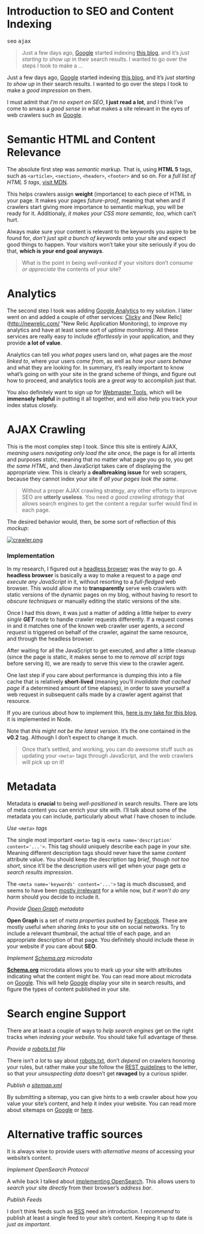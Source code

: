 <h1>Introduction to SEO and Content Indexing</h1>

<div><kbd>seo</kbd> <kbd>ajax</kbd></div>

<blockquote><p>Just a few days ago, <a href="http://google.com/" target="_blank">Google</a> started indexing <a href="http://blog.ponyfoo.com/" target="_blank">this blog</a>, and it&#x2019;s <em>just starting to show up</em> in their search results. I wanted to go over the steps I took to make a <em>&#x2026;</em></p></blockquote>

<div><p>Just a few days ago, <a href="http://google.com/" target="_blank">Google</a> started indexing <a href="http://blog.ponyfoo.com/" target="_blank">this blog</a>, and it&#x2019;s <em>just starting to show up</em> in their search results. I wanted to go over the steps I took to make a <em>good impression</em> on them.</p></div>

<div></div>

<div><p>I must admit that <em>I&#x2019;m no expert on SEO</em>, <strong>I just read a lot</strong>, and I think I&#x2019;ve come to amass a <em>good sense</em> in what makes a site relevant in the eyes of web crawlers such as <a href="http://google.com/" target="_blank">Google</a>.</p></div>

<div><h1 id="semantic-html-and-content-relevance">Semantic HTML and Content Relevance</h1> <p>The absolute first step was <em>semantic markup</em>. That is, using <strong>HTML 5</strong> tags, such as <code class="md-code md-code-inline">&lt;article&gt;</code>, <code class="md-code md-code-inline">&lt;section&gt;</code>, <code class="md-code md-code-inline">&lt;header&gt;</code>, <code class="md-code md-code-inline">&lt;footer&gt;</code> and so on. For a <em>full list of HTML 5 tags</em>, <a href="https://developer.mozilla.org/en-US/docs/HTML/HTML5/HTML5_element_list" target="_blank" aria-label="HTML 5 Tag List">visit MDN</a>.</p> <p>This helps crawlers assign <strong>weight</strong> (importance) to each piece of HTML in your page. It makes your pages <em>future-proof</em>, meaning that when and if crawlers start giving more importance to semantic markup, you will be ready for it. Additionaly, <em>it makes your CSS more semantic, too</em>, which can&#x2019;t hurt.</p> <p>Always make sure your content is relevant to the keywords you aspire to be found for, <em>don&#x2019;t just spit a bunch of keywords</em> onto your site and expect good things to happen. Your visitors won&#x2019;t take your site seriously if you do that, <strong>which is your end goal anyways</strong>.</p> <blockquote> <p>What is the point in being <em>well-ranked</em> if your visitors don&#x2019;t <em>consume or appreciate</em> the contents of your site?</p> </blockquote> <h1 id="analytics">Analytics</h1> <p>The second step I took was adding <a href="http://www.google.com/analytics/" target="_blank" aria-label="Google Web Analytics">Google Analytics</a> to my solution. I later went on and added a couple of other services: <a href="http://clicky.com/" target="_blank" aria-label="Clicky Web Analytics">Clicky</a> and [New Relic](<a href="http://newrelic.com/" target="_blank">http://newrelic.com/</a> &quot;New Relic Application Monitoring), to improve my analytics and have at least some sort of <em>uptime monitoring</em>. All these services are really easy to include <em>effortlessly</em> in your application, and they provide <strong>a lot of value</strong>.</p> <p>Analytics can tell you <em>what pages</em> users land on, what pages are the <em>most linked to</em>, where your users <em>come from</em>, as well as <em>how your users behave</em> and what they are looking for. In summary, it&#x2019;s really important to know what&#x2019;s going on with your site in the grand scheme of things, and figure out how to proceed, and analytics tools are a <em>great way</em> to accomplish just that.</p> <p>You also definitely want to sign up for <a href="https://www.google.com/webmasters/" target="_blank" aria-label="Google Webmaster Tools">Webmaster Tools</a>, which will be <strong>immensely helpful</strong> in putting it all together, and will also help you track your index status closely.</p> <h1 id="ajax-crawling">AJAX Crawling</h1> <p>This is the most complex step I took. Since this site is entirely AJAX, <em>meaning users navigating only load the site once</em>, the page is for all intents and purposes <em>static</em>, meaning that no matter what page you go to, you get <em>the same HTML</em>, and then JavaScript takes care of displaying the appropriate view. This is clearly a <strong>dealbreaking issue</strong> for web scrapers, because they cannot index your site if <em>all your pages look the same</em>.</p> <blockquote> <p>Without a proper AJAX crawling strategy, any other efforts to improve SEO are <strong>utterly useless</strong>. You need <em>a good crawling strategy</em> that allows search engines to get the content a regular surfer would find in each page.</p> </blockquote> <p>The desired behavior would, then, be some sort of reflection of this <em>mockup</em>:</p> <p><a href="https://i.imgur.com/JdHh6JF.png" target="_blank"><img alt="crawler.png" title="Desired behavior" class="" src="https://i.imgur.com/JdHh6JF.png"></a></p> <h3 id="implementation">Implementation</h3> <p>In my research, I figured out a <a href="http://zombie.labnotes.org/" target="_blank" aria-label="Zombie.js headless browser">headless browser</a> was the way to go. A <strong>headless browser</strong> is basically a way to make a request to a page <em>and execute any JavaScript</em> in it, without resorting to a <em>full-fledged</em> web browser. This would allow me to <strong>transparently</strong> serve web crawlers with static versions of the dynamic pages on my blog, without having to resort to <em>obscure techniques</em> or manually editing the static versions of the site.</p> <p>Once I had this down, it was just a matter of adding a little helper to <em>every single <strong>GET</strong> route</em> to handle crawler requests differently. If a request comes in and it matches one of the known web crawler user agents, a <em>second request</em> is triggered on behalf of the crawler, against the same resource, and through the headless browser.</p> <p>After waiting for all the JavaScript to get executed, and after a little cleanup (since the page is static, it makes sense to me to <em>remove all script tags</em> before serving it), we are ready to serve this view to the crawler agent.</p> <p>One last step if you care about performance is dumping this into a file cache that is relatively <strong>short-lived</strong> (meaning you&#x2019;ll <em>invalidate that cached page</em> if a determined amount of time elapses), in order to save yourself a web request in subsequent calls made by a crawler agent against that resource.</p> <p>If you are curious about how to implement this, <a href="https://github.com/bevacqua/ponyfoo/blob/v0.2/src/logic/zombie.js" target="_blank" aria-label="Crawler AJAX Support Implementation">here is my take for this blog</a>, it is implemented in Node.</p> <p>Note that <em>this might not be the latest version</em>. It&#x2019;s the one contained in the <strong>v0.2</strong> tag. Although I don&#x2019;t expect to change it much.</p> <blockquote> <p>Once that&#x2019;s settled, and working, you can do awesome stuff such as updating your <code class="md-code md-code-inline">&lt;meta&gt;</code> tags through JavaScript, and the web crawlers will pick up on it!</p> </blockquote> <h1 id="metadata">Metadata</h1> <p>Metadata is <strong>crucial</strong> to being <em>well-positioned</em> in search results. There are lots of meta content you can enrich your site with. I&#x2019;ll talk about some of the metadata you can include, particularly about what <em>I</em> have chosen to include.</p> <p><em>Use <code class="md-code md-code-inline">&lt;meta&gt;</code> tags</em></p> <p>The single most important <code class="md-code md-code-inline">&lt;meta&gt;</code> tag is <code class="md-code md-code-inline">&lt;meta name=&apos;description&apos; content=&apos;...&apos;&gt;</code>. This tag should uniquely describe each page in your site. Meaning different description tags should never have the same <em>content</em> attribute value. You should keep the description tag <em>brief</em>, though <em>not too short</em>, since it&#x2019;ll be the description users will get when your page gets <em>a search results impression</em>.</p> <p>The <code class="md-code md-code-inline">&lt;meta name=&apos;keywords&apos; content=&apos;...&apos;&gt;</code> tag is much discussed, and seems to have been <a href="http://googlewebmastercentral.blogspot.com.ar/2009/09/google-does-not-use-keywords-meta-tag.html" target="_blank" aria-label="Google does not use the keywords meta tag">mostly irrelevant</a> for a while now, but <em>it won&#x2019;t do any harm</em> should you decide to include it.</p> <p><em>Provide <a href="http://ogp.me/" target="_blank" aria-label="Open Graph protocol">Open Graph</a> metadata</em></p> <p><strong>Open Graph</strong> is a set of <em>meta properties</em> pushed by <a href="https://developers.facebook.com/" target="_blank" aria-label="Facebook Developers">Facebook</a>. These are mostly useful <em>when sharing links</em> to your site on social networks. Try to include a relevant thumbnail, the actual title of each page, and an appropriate description of that page. You definitely should include these in your website if you care about <strong>SEO</strong>.</p> <p><em>Implement <a href="http://schema.org/" target="_blank" aria-label="Schema.org vocabulary">Schema.org</a> microdata</em></p> <p><strong><a href="http://schema.org/" target="_blank">Schema.org</a></strong> microdata allows you to mark up your site with attributes indicating what the content might be. You can read more about microdata on <a href="http://support.google.com/webmasters/bin/answer.py?hl=en&amp;answer=176035" target="_blank" aria-label="About microdata">Google</a>. This will help <a href="http://google.com/" target="_blank" aria-label="Google Search Engine">Google</a> display your site in search results, and figure the types of content published in your site.</p> <h1 id="search-engine-support">Search engine Support</h1> <p>There are at least a couple of ways to <em>help search engines</em> get on the right tracks when <em>indexing your website</em>. You should take full advantage of these.</p> <p><em>Provide a <a href="http://www.robotstxt.org/" target="_blank" aria-label="robots.txt explained">robots.txt</a> file</em></p> <p>There isn&#x2019;t <em>a lot</em> to say about <a href="http://www.robotstxt.org/" target="_blank" aria-label="robots.txt explained">robots.txt</a>, don&#x2019;t <em>depend</em> on crawlers honoring your rules, but rather make your site follow the <a href="http://en.wikipedia.org/wiki/Representational_state_transfer" target="_blank" aria-label="Representational State Transfer - REST">REST guidelines</a> to the letter, so that your <em>unsuspecting data</em> doesn&#x2019;t get <strong>ravaged</strong> by a curious spider.</p> <p><em>Publish a <a href="http://www.sitemaps.org/" target="_blank" aria-label="sitemaps.org">sitemap.xml</a></em></p> <p>By submitting a sitemap, you can give hints to a web crawler about how you value your site&#x2019;s content, and help it index your website. You can read more about sitemaps on <a href="http://support.google.com/webmasters/bin/answer.py?hl=en&amp;answer=156184" target="_blank" aria-label="About Sitemaps">Google</a> or <a href="http://www.sitemaps.org/" target="_blank" aria-label="sitemaps.org">here</a>.</p> <h1 id="alternative-traffic-sources">Alternative traffic sources</h1> <p>It is always wise to provide users with <em>alternative means</em> of accessing your website&#x2019;s content.</p> <p><em>Implement OpenSearch Protocol</em></p> <p>A while back I talked about <a href="https://ponyfoo.com/2013/02/05/implementing-opensearch" aria-label="Implementing OpenSearch">implementing OpenSearch</a>. This allows users to <em>search</em> your site <em>directly</em> from their browser&#x2019;s <em>address bar</em>.</p> <p><em>Publish Feeds</em></p> <p>I don&#x2019;t think feeds such as <a href="http://en.wikipedia.org/wiki/RSS" target="_blank" aria-label="Really Simple Syndication">RSS</a> need an introduction. I <em>recommend</em> to publish at least a single feed to your site&#x2019;s content. Keeping it up to date is <em>just as important</em>.</p></div>
